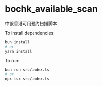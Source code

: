 # bochk_available_scan
中银香港可用预约扫描脚本

To install dependencies:

```bash
bun install
# or
yarn install
```

To run:

```bash
bun run src/index.ts
# or
npx tsx src/index.ts
```
